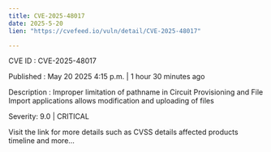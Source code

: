 ```yaml
---
title: CVE-2025-48017
date: 2025-5-20
lien: "https://cvefeed.io/vuln/detail/CVE-2025-48017"

---
```


CVE ID : CVE-2025-48017

Published :  May 20
2025
4:15 p.m. | 1 hour
30 minutes ago

Description : Improper limitation of pathname in Circuit Provisioning and File Import applications allows modification and uploading of files

Severity: 9.0 | CRITICAL

Visit the link for more details
such as CVSS details
affected products
timeline
and more...
